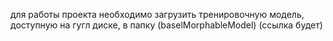 для работы проекта необходимо загрузить тренировочную модель, доступную на гугл диске, в папку (baselMorphableModel) (ссылка будет)
